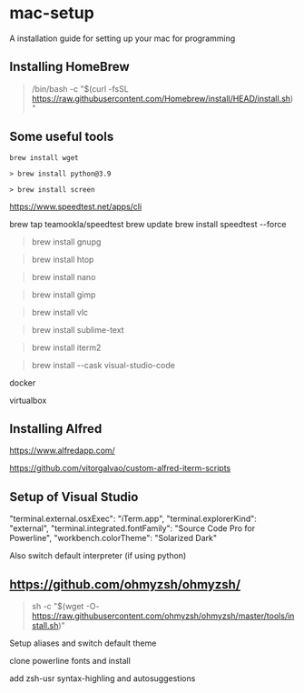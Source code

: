 # mac-setup
A installation guide for setting up your mac for programming



## Installing HomeBrew
> /bin/bash -c "$(curl -fsSL https://raw.githubusercontent.com/Homebrew/install/HEAD/install.sh)"

## Some useful tools

``` 
brew install wget
```
```
> brew install python@3.9
```
```
> brew install screen
```
https://www.speedtest.net/apps/cli

brew tap teamookla/speedtest
brew update
brew install speedtest --force

> brew install gnupg

> brew install htop

> brew install nano

> brew install gimp

> brew install vlc

> brew install sublime-text

> brew install iterm2

> brew install --cask visual-studio-code

docker

virtualbox

## Installing Alfred

https://www.alfredapp.com/

https://github.com/vitorgalvao/custom-alfred-iterm-scripts

## Setup of Visual Studio

"terminal.external.osxExec": "iTerm.app",
    "terminal.explorerKind": "external",
    "terminal.integrated.fontFamily": "Source Code Pro for Powerline",
    "workbench.colorTheme": "Solarized Dark"
    
Also switch default interpreter (if using python)

## https://github.com/ohmyzsh/ohmyzsh/

> sh -c "$(wget -O- https://raw.githubusercontent.com/ohmyzsh/ohmyzsh/master/tools/install.sh)"

Setup aliases and switch default theme

clone powerline fonts and install

add zsh-usr syntax-highling and autosuggestions

